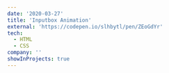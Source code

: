 ```yaml
---
date: '2020-03-27'
title: 'Inputbox Animation'
external: 'https://codepen.io/slhbytl/pen/ZEoGdYr'
tech:
  - HTML
  - CSS
company: ''
showInProjects: true
---
```



